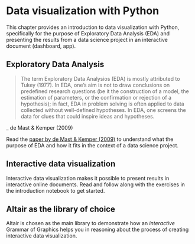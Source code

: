 # Data visualization with Python

This chapter provides an introduction to data visualization with Python, specifically for the purpose of Exploratory Data Analysis (EDA) and presenting the results from a data science project in an interactive document (dashboard, app).

## Exploratory Data Analysis

> The term Exploratory Data Analysios (EDA) is mostly attributed to Tukey (1977). In EDA, one’s aim is not to draw conclusions on predefined research questions (be it the construction of a model, the estimation of parameters, or the confirmation or rejection of a hypothesis); in fact, EDA in problem solving is often applied to data collected without well-defined hypotheses. In EDA, one screens the data for clues that could inspire ideas and hypotheses.

_ de Mast & Kemper (2009)

Read the [paper by de Mast & Kemper (2009)](demast2009principles.pdf) to understand what the purpose of EDA and how it fits in the context of a data science project.

## Interactive data visualization

Interactive data visualization makes it possible to present results in interactive online documents. Read and follow along with the exercises in the introduction notebook to get started.

## Altair as the library of choice

Altair is chosen as the main library to demonstrate how an _interactive_ Grammar of Graphics helps you in reasoning about the process of creating interactive data visualization.





